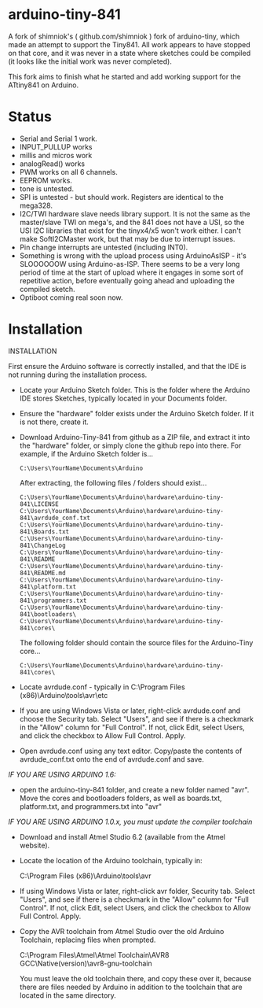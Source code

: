 arduino-tiny-841
============

A fork of shimniok's ( github.com/shimniok ) fork of arduino-tiny, which made an attempt to support the Tiny841. All work appears to have stopped on that core, and it was never in a state where sketches could be compiled (it looks like the initial work was never completed). 

This fork aims to finish what he started and add working support for the ATtiny841 on Arduino. 

Status
===========

* Serial and Serial 1 work. 
* INPUT_PULLUP works
* millis and micros work
* analogRead() works
* PWM works on all 6 channels. 
* EEPROM works.
* tone is untested. 
* SPI is untested - but should work. Registers are identical to the mega328. 
* I2C/TWI hardware slave needs library support. It is not the same as the master/slave TWI on mega's, and the 841 does not have a USI, so the USI I2C libraries that exist for the tinyx4/x5 won't work either. I can't make SoftI2CMaster work, but that may be due to interrupt issues. 
* Pin change interrupts are untested (including INT0).
* Something is wrong with the upload process using ArduinoAsISP - it's SLOOOOOOW using Arduino-as-ISP. There seems to be a very long period of time at the start of upload where it engages in some sort of repetitive action, before eventually going ahead and uploading the compiled sketch. 
* Optiboot coming real soon now. 

Installation
============

INSTALLATION

First ensure the Arduino software is correctly installed, and that the IDE is not running during the installation process. 


* Locate your Arduino Sketch folder.  This is the folder where the Arduino IDE
  stores Sketches, typically located in your Documents folder. 

* Ensure the "hardware" folder exists under the Arduino Sketch folder. If it is not there, create it. 



* Download Arduino-Tiny-841 from github as a ZIP file, and extract it into the 
  "hardware" folder, or simply clone the github repo into there.  For example,
  if the Arduino Sketch folder is...

      C:\Users\YourName\Documents\Arduino

  After extracting, the following files / folders should exist...

      C:\Users\YourName\Documents\Arduino\hardware\arduino-tiny-841\LICENSE
      C:\Users\YourName\Documents\Arduino\hardware\arduino-tiny-841\avrdude_conf.txt
      C:\Users\YourName\Documents\Arduino\hardware\arduino-tiny-841\Boards.txt
      C:\Users\YourName\Documents\Arduino\hardware\arduino-tiny-841\ChangeLog
      C:\Users\YourName\Documents\Arduino\hardware\arduino-tiny-841\README
      C:\Users\YourName\Documents\Arduino\hardware\arduino-tiny-841\README.md
      C:\Users\YourName\Documents\Arduino\hardware\arduino-tiny-841\platform.txt
      C:\Users\YourName\Documents\Arduino\hardware\arduino-tiny-841\programmers.txt
      C:\Users\YourName\Documents\Arduino\hardware\arduino-tiny-841\bootloaders\
      C:\Users\YourName\Documents\Arduino\hardware\arduino-tiny-841\cores\

  The following folder should contain the source files for the Arduino-Tiny
  core...

      C:\Users\YourName\Documents\Arduino\hardware\arduino-tiny-841\cores\

* Locate avrdude.conf - typically in 
  C:\Program Files (x86)\Arduino\tools\avr\etc 

* If you are using Windows Vista or later, right-click avrdude.conf and
  choose the Security tab. Select "Users", and see if there is a checkmark 
  in the "Allow" column for "Full Control". If not, click Edit, select Users, 
  and click the checkbox to Allow Full Control. Apply.

* Open avrdude.conf using any text editor. Copy/paste the contents of 
  avrdude_conf.txt onto the end of avrdude.conf and save. 

*IF YOU ARE USING ARDUINO 1.6:*

* open the arduino-tiny-841 folder, and create a new folder named "avr". 
  Move the cores and bootloaders folders, as well as boards.txt, platform.txt, and programmers.txt into "avr"

*IF YOU ARE USING ARDUINO 1.0.x, you must update the compiler toolchain* 
  
* Download and install Atmel Studio 6.2 (available from the Atmel website). 

* Locate the location of the Arduino toolchain, typically in:

  C:\Program Files (x86)\Arduino\tools\avr

* If using Windows Vista or later, right-click avr folder, Security tab. 
  Select "Users", and see if there is a checkmark in the "Allow" column for
  "Full Control". If not, click Edit, select Users, and click the checkbox
  to Allow Full Control. Apply.

* Copy the AVR toolchain from Atmel Studio over the old Arduino Toolchain, 
  replacing files when prompted. 

  C:\Program Files\Atmel\Atmel Toolchain\AVR8 GCC\Native\(version)\avr8-gnu-toolchain

  You must leave the old toolchain there, and copy these over it, because
  there are files needed by Arduino in addition to the toolchain that are
  located in the same directory. 
